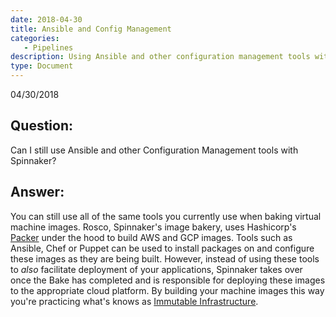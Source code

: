 ```yaml
---
date: 2018-04-30
title: Ansible and Config Management
categories:
   - Pipelines
description: Using Ansible and other configuration management tools with Spinnaker and VM baking. Chef. Ansible. Salt. Baking. Rosco.
type: Document
---
```

04/30/2018

## Question:
Can I still use Ansible and other Configuration Management tools with Spinnaker?

## Answer:
You can still use all of the same tools you currently use when baking virtual machine images. Rosco, Spinnaker's image bakery, uses Hashicorp's [Packer](https://www.packer.io/) under the hood to build AWS and GCP images. Tools such as Ansible, Chef or Puppet can be used to install packages on and configure these images as they are being built. However, instead of using these tools to _also_ facilitate deployment of your applications, Spinnaker takes over once the Bake has completed and is responsible for deploying these images to the appropriate cloud platform. By building your machine images this way you're practicing what's knows as [Immutable Infrastructure](https://kb.armory.io/faq/#what-is-immutable-infrastructure).

